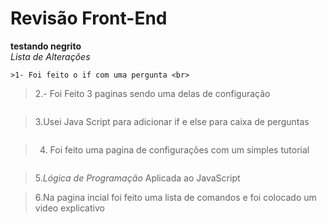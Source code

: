 <h1> Revisão Front-End </h1>



**testando negrito**<br>
*Lista de Alterações*
```
>1- Foi feito o if com uma pergunta <br>
```
>2.- Foi Feito 3 paginas sendo uma delas de configuração<br>
```
```
>3.Usei Java Script para adicionar if e else para caixa de perguntas<br>
```
```
>4. Foi feito uma pagina de configurações com um simples tutorial<br>
```
```
>5.*Lógica de Programação* Aplicada ao JavaScript<br>


>6.Na pagina incial foi feito uma lista de comandos e foi colocado um video explicativo<br>



